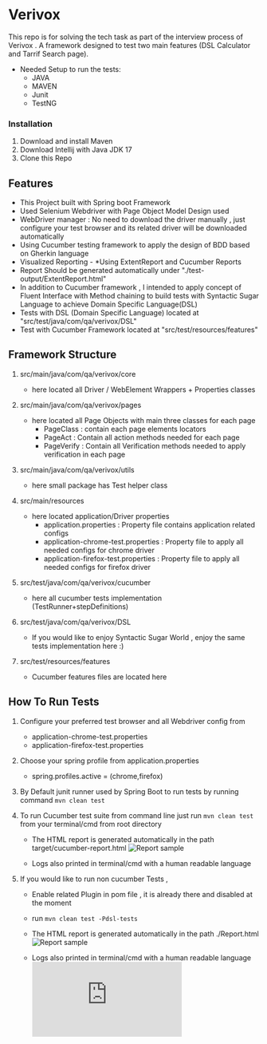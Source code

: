 # Verivox
This repo is for solving the tech task as part of the interview process of Verivox . A framework designed to test two main features (DSL Calculator and Tarrif Search page).

* Needed Setup to run the tests:
    * JAVA
    * MAVEN
    * Junit
    * TestNG

### Installation

1. Download and install Maven
2. Download Intellij with Java JDK 17
3. Clone this Repo

## Features

* This Project built with Spring boot Framework
* Used Selenium Webdriver with Page Object Model Design used 
* WebDriver manager : No need to download the driver manually , just configure your test browser and its related driver will be downloaded automatically
* Using Cucumber testing framework to apply the design of BDD based on Gherkin language
* Visualized Reporting - *Using ExtentReport and Cucumber Reports
* Report Should be generated automatically under "./test-output/ExtentReport.html"
* In addition to Cucumber framework , I intended to apply concept of Fluent Interface with Method chaining to build tests with Syntactic Sugar Language to achieve Domain Specific Language(DSL)
* Tests with DSL (Domain Specific Language) located at "src/test/java/com/qa/verivox/DSL"
* Test with Cucumber Framework located at "src/test/resources/features"

## Framework Structure
1. src/main/java/com/qa/verivox/core
   * here located all Driver / WebElement Wrappers + Properties classes

2. src/main/java/com/qa/verivox/pages
   * here located all Page Objects with main three classes for each page
     *  PageClass : contain each page elements locators
     *  PageAct : Contain all action methods needed for each page
     *  PageVerify : Contain all Verification methods needed to apply verification in each page
3. src/main/java/com/qa/verivox/utils
   * here small package has Test helper class

4. src/main/resources
   * here located application/Driver properties 
     *  application.properties : Property file contains application related configs 
     *  application-chrome-test.properties : Property file to apply all needed configs for chrome driver
     *  application-firefox-test.properties : Property file to apply all needed configs for firefox driver

5. src/test/java/com/qa/verivox/cucumber
   * here all cucumber tests implementation (TestRunner+stepDefinitions)

6. src/test/java/com/qa/verivox/DSL
   * If you would like to enjoy Syntactic Sugar World , enjoy the same tests implementation here :) 

7. src/test/resources/features
   * Cucumber features files are located here


## How To Run Tests

1. Configure your preferred test browser and all Webdriver config from 
   * application-chrome-test.properties
   * application-firefox-test.properties

2. Choose your spring profile from application.properties 
   * spring.profiles.active = (chrome,firefox)  

3. By Default junit runner used by Spring Boot to run tests by running command ``` mvn clean test ```

4. To run Cucumber test suite from command line just run ``` mvn clean test ``` from your terminal/cmd from root directory
   * The HTML report is generated automatically in the path target/cucumber-report.html
     ![Report sample](https://github.com/Waleedmohammed/QAChallenge_Verivox/blob/master/CucumberReport.png)
   
   * Logs also printed in terminal/cmd with a human readable language

4. If you would like to run non cucumber Tests , 
   * Enable related Plugin in pom file , it is already there and disabled at the moment
   * run ``` mvn clean test -Pdsl-tests ```
   * The HTML report is generated automatically in the path ./Report.html
     ![Report sample](https://github.com/Waleedmohammed/QAChallenge_Verivox/blob/master/ExtentReport.png)
   
   * Logs also printed in terminal/cmd with a human readable language
   ![Log sample](https://github.com/Waleedmohammed/QAChallenge_Verivox/blob/master/command.log)



